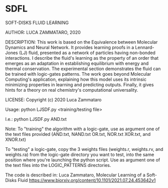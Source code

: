 # SDFL
SOFT-DISKS FLUID LEARNING

AUTHOR: LUCA ZAMMATARO, 2020

DESCRIPTION: 
This work is based on the Equivalence between Molecular Dynamics and Neural Network. It provides
learning proofs in a Lennard-Jones (LJ) fluid, presented as a network of particles having non-bonded interactions. I
describe the fluid's learning as the property of an order that emerges as an adaptation in establishing equilibrium with
energy and thermal conservation. The experimental section demonstrates the fluid can be trained with logic-gates
patterns. The work goes beyond Molecular Computing's application, explaining how this model uses its intrinsic
minimizing properties in learning and predicting outputs. Finally, it gives hints for a theory on real chemistry's
computational universality.

LICENSE:
Copyright (c) 2020 Luca Zammataro

Usage: python LJSDF.py <training/testing file>

I.e.:  python LJSDF.py AND.txt

Note: 
To "training" the algorithm with a logic-gate, use as argument one of the text files provided (AND.txt, NAND.txt OR.txt, NOR.txt XOR.txt, and XNOR.txt)

To "testing" a logic-gate, copy the 3 weights files (weights.r, weights.rv, and weights.ra) from the logic-gate directory you want to test, into the same position where you're launching the python script. Use as argument one of the text files into the LOGIC_PATTERNS directories.

The code is described in:
Luca Zammataro,
Molecular Learning of a Soft-Disks Fluid
https://www.biorxiv.org/content/10.1101/2021.07.24.453642v1


